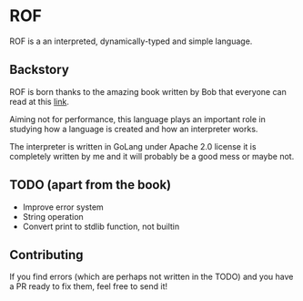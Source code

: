 # ROF
ROF is a an interpreted, dynamically-typed and simple language.
## Backstory
ROF is born thanks to the amazing book written by Bob that everyone can read at this [link](https://craftinginterpreters.com/).

Aiming not for performance, this language plays an important role in studying how a language is created and how an interpreter works.

The interpreter is written in GoLang under Apache 2.0 license
it is completely written by me and it will probably be a good mess or maybe not.

## TODO (apart from the book)

- Improve error system
- String operation
- Convert print to stdlib function, not builtin

## Contributing

If you find errors (which are perhaps not written in the TODO) and you have a PR ready to fix them, feel free to send it!
